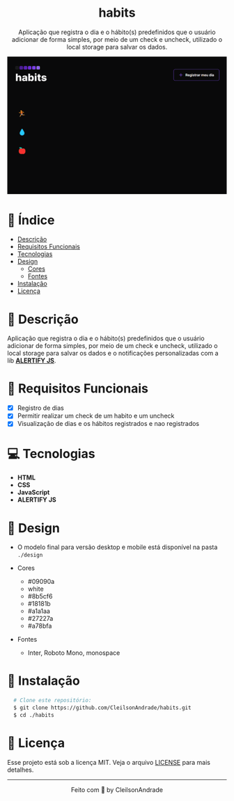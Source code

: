 <div align="center">
  <h1>habits</h1>
  <p>Aplicação que registra o dia e o hábito(s) predefinidos que o usuário adicionar de forma simples, por meio de um check e uncheck, utilizado o local storage para salvar os dados.</p>
  <img src="./design/desktop.gif" alt="Logo" width="800">
</div>

# 📒 Índice
* [Descrição](#descrição)
* [Requisitos Funcionais](#requisitos)
* [Tecnologias](#tecnologias)
* [Design](#design)
  * [Cores](#cores)
  * [Fontes](#fontes)
* [Instalação](#instalação)
* [Licença](#licença)

# 📃 <span id="descrição">Descrição</span>
Aplicação que registra o dia e o hábito(s) predefinidos que o usuário adicionar de forma simples, por meio de um check e uncheck, utilizado o local storage para salvar os dados e o notificações personalizadas com a lib [**ALERTIFY JS**](https://alertifyjs.com/).

# 📌 <span id="requisitos">Requisitos Funcionais</span>
- [x] Registro de dias<br>
- [x] Permitir realizar um check de um habito e um uncheck<br>
- [x] Visualização de dias e os hábitos registrados e nao registrados<br>

# 💻 <span id="tecnologias">Tecnologias</span>
- **HTML**
- **CSS**
- **JavaScript**
- **ALERTIFY JS**

# 🎨 <span id="design">Design</span>
- O modelo final para versão desktop e mobile está disponível na pasta `./design`

- <span id="cores">Cores<br></span>
  * #09090a<br>
  * white<br>
  * #8b5cf6<br>
  * #18181b<br>
  * #a1a1aa<br>
  * #27227a<br>
  * #a78bfa<br>

- <span id="fontes">Fontes<br></span>
  * Inter, Roboto Mono, monospace

# 🚀 <span id="instalação">Instalação</span>
```bash
  # Clone este repositório:
  $ git clone https://github.com/CleilsonAndrade/habits.git
  $ cd ./habits
```

# 📝 <span id="licença">Licença</span>
Esse projeto está sob a licença MIT. Veja o arquivo [LICENSE](LICENSE) para mais detalhes.

---

<p align="center">
  Feito com 💜 by CleilsonAndrade
</p>